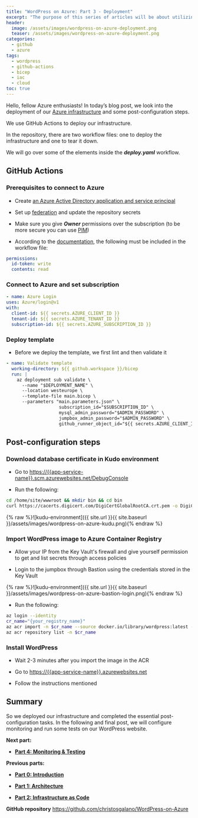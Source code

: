 ```yaml
---
title: "WordPress on Azure: Part 3 - Deployment"
excerpt: "The purpose of this series of articles will be about utilizing Azure, Bicep, and GitHub to host, monitor, and test a WordPress site."
header:
  image: /assets/images/wordpress-on-azure-deployment.png
  teaser: /assets/images/wordpress-on-azure-deployment.png
categories:
  - github
  - azure
tags:
  - wordpress
  - github-actions
  - bicep
  - iac
  - cloud
toc: true
---
```


Hello, fellow Azure enthusiasts! In today’s blog post, we look into the deployment of our [Azure infrastructure](Part-1-Architecture.md) and some post-configuration steps.

We use GitHub Actions to deploy our infrastructure.

In the repository, there are two workflow files: one to deploy the infrastructure and one to tear it down.

We will go over some of the elements inside the ***deploy.yaml*** workflow.

## GitHub Actions

### Prerequisites to connect to Azure

* Create [an Azure Active Directory application and service principal](https://learn.microsoft.com/en-us/azure/active-directory/develop/howto-create-service-principal-portal)

* Set up [federation](https://learn.microsoft.com/en-us/azure/developer/github/connect-from-azure?tabs=azure-portal%2Cwindows) and update the repository secrets

* Make sure you give ***Owner*** permissions over the subscription (to be more secure you can use [PIM](https://learn.microsoft.com/en-us/azure/active-directory/privileged-identity-management/pim-configure))

* According to the [documentation](https://docs.github.com/en/actions/deployment/security-hardening-your-deployments/configuring-openid-connect-in-azure), the following must be included in the workflow file:

```yaml
permissions:
  id-token: write
  contents: read
```

### Connect to Azure and set subscription

```yaml
- name: Azure Login
uses: Azure/login@v1
with:
  client-id: ${{ secrets.AZURE_CLIENT_ID }}
  tenant-id: ${{ secrets.AZURE_TENANT_ID }}
  subscription-id: ${{ secrets.AZURE_SUBSCRIPTION_ID }}
```

### Deploy template

* Before we deploy the template, we first lint and then validate it

```yaml
- name: Validate template
  working-directory: ${{ github.workspace }}/bicep
  run: |
    az deployment sub validate \
      --name "$DEPLOYMENT_NAME" \
      --location westeurope \
      --template-file main.bicep \
      --parameters "main.parameters.json" \
                    subscription_id="$SUBSCRIPTION_ID" \
                    mysql_admin_password="$ADMIN_PASSWORD" \
                    jumpbox_admin_password="$ADMIN_PASSWORD" \
                    github_runner_object_id="${{ secrets.AZURE_CLIENT_ID }}"
```

## Post-configuration steps

### Download database certificate in Kudo environment

* Go to <https://{{app-service-name}}.scm.azurewebsites.net/DebugConsole>

* Run the following:

```bash
cd /home/site/wwwroot && mkdir bin && cd bin
curl https://cacerts.digicert.com/DigiCertGlobalRootCA.crt.pem -o DigiCertGlobalRootCA.crt.pem
```

{% raw %}![kudu-environment]({{ site.url }}{{ site.baseurl }}/assets/images/wordpress-on-azure-kudu.png){% endraw %}

### Import WordPress image to Azure Container Registry

* Allow your IP from the Key Vault's firewall and give yourself permission to get and list secrets through access policies

* Login to the jumpbox through Bastion using the credentials stored in the Key Vault

{% raw %}![kudu-environment]({{ site.url }}{{ site.baseurl }}/assets/images/wordpress-on-azure-bastion-login.png){% endraw %}

* Run the following:

```bash
az login --identity
cr_name="{your_registry_name}"
az acr import -n $cr_name --source docker.io/library/wordpress:latest --image wordpress:latest
az acr repository list -n $cr_name
```

### Install WordPress

* Wait 2-3 minutes after you import the image in the ACR
  
* Go to <https://{{app-service-name}}.azurewebsites.net>

* Follow the instructions mentioned

## Summary

So we deployed our infrastructure and completed the essential post-configuration tasks. In the following and final post, we will configure monitoring and run some tests on our WordPress website.

**Next part:**

* [**Part 4: Monitoring & Testing**](2023-01-03-wordpress-on-azure-monitoring-and-testing.md)

**Previous parts:**

* [**Part 0: Introduction**](2022-11-07-wordpress-on-azure-introduction.md)

* [**Part 1: Architecture**](2022-11-07-wordpress-on-azure-architecture.md)

* [**Part 2: Infrastructure as Code**](2022-11-24-wordpress-on-azure-iac.md)

**GitHub repository** <https://github.com/christosgalano/WordPress-on-Azure>
